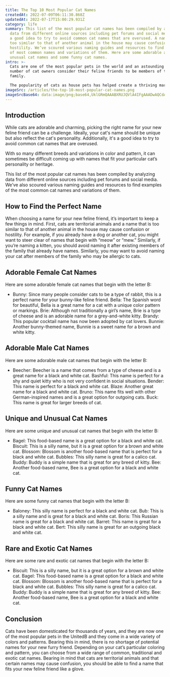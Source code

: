 ```yaml
---
title: The Top 10 Most Popular Cat Names
createdAt: 2022-07-09T06:11:30.868Z
updatedAt: 2022-07-17T15:00:29.931Z
category: life
summary: This list of the most popular cat names has been compiled by analyzing
  data from different online sources including pet forums and social media. It's
  a good idea to try to avoid common cat names that are overused. A name that is
  too similar to that of another animal in the house may cause confusion or
  hostility. We’ve scoured various naming guides and resources to find examples
  of most common names and variations of them. Here are some adorable and
  unusual cat names and some funny cat names.
intro: >-
  Cats are one of the most popular pets in the world and an astounding
  number of cat owners consider their feline friends to be members of the
  family. 

  The popularity of cats as house pets has helped create a thriving market for products and services geared specifically toward them. The internet is packed with websites, blogs, forums and other online resources that cater to cat lovers and cat owners. In addition to information about nutrition, vaccination and general care, these sites are full of useful tips regarding all aspects of owning a cat. One of the most common questions we see is related to naming new kittens. With so many different breeds and variations in color and pattern, it can sometimes be difficult coming up with names that fit your particular cat’s personality or heritage.
imageSrc: /articles/the-top-10-most-popular-cat-names.png
imageSrcBase64: data:image/png;base64,UklGRmQAAABXRUJQVlA4IFgAAADwAQCdASoKAAoAAUAmJaQAD4uwcBPnEgAA/vtMUf7i5AP+eVhH0mQbfxU2avsB+f5ka35sk0kQOxBYG0NncHigXNC9t7gK7870GXT2yjratEca7CVsAAAA
---
```


## Introduction

While cats are adorable and charming, picking the right name for your new feline friend can be a challenge. Ideally, your cat's name should be unique but also reflect the cat's personality. Additionally, it's a good idea to try to avoid common cat names that are overused.

With so many different breeds and variations in color and pattern, it can sometimes be difficult coming up with names that fit your particular cat’s personality or heritage.

This list of the most popular cat names has been compiled by analyzing data from different online sources including pet forums and social media. We’ve also scoured various naming guides and resources to find examples of the most common cat names and variations of them.

## How to Find the Perfect Name

When choosing a name for your new feline friend, it’s important to keep a few things in mind. First, cats are territorial animals and a name that is too similar to that of another animal in the house may cause confusion or hostility.
For example, if you already have a dog or another cat, you might want to steer clear of names that begin with “meow” or “mew.” Similarly, if you’re naming a kitten, you should avoid naming it after existing members of the family that already have names.
Similarly, you may want to avoid naming your cat after members of the family who may be allergic to cats.

## Adorable Female Cat Names

Here are some adorable female cat names that begin with the letter B:

- Bunny: Since many people consider cats to be a type of rabbit, this is a perfect name for your bunny-like feline friend.
Bella: The Spanish word for beautiful, Bella is a great name for a cat with a unique color pattern or markings.
Brie: Although not traditionally a girl’s name, Brie is a type of cheese and is an adorable name for a grey-and-white kitty.
Brandy: This popular cocktail name has now been adopted by cat lovers.
Bunnie: Another bunny-themed name, Bunnie is a sweet name for a brown and white kitty.

## Adorable Male Cat Names

Here are some adorable male cat names that begin with the letter B:

- Beecher: Beecher is a name that comes from a type of cheese and is a great name for a black and white cat.
Bashful: This name is perfect for a shy and quiet kitty who is not very confident in social situations.
Bender: This name is perfect for a black and white cat.
Blaze: Another great name for a black and white cat.
Bruno: This name fits well with other German-inspired names and is a great option for outgoing cats.
Buck: This name is great for larger breeds of cat.

## Unique and Unusual Cat Names

Here are some unique and unusual cat names that begin with the letter B:

- Bagel: This food-based name is a great option for a black and white cat.
Biscuit: This is a silly name, but it is a great option for a brown and white cat.
Blossom: Blossom is another food-based name that is perfect for a black and white cat.
Bubbles: This silly name is great for a calico cat.
Buddy: Buddy is a simple name that is great for any breed of kitty.
Bee: Another food-based name, Bee is a great option for a black and white cat.

## Funny Cat Names

Here are some funny cat names that begin with the letter B:

- Baloney: This silly name is perfect for a black and white cat.
Bub: This is a silly name and is great for a black and white cat.
Boris: This Russian name is great for a black and white cat.
Barret: This name is great for a black and white cat.
Bert: This silly name is great for an outgoing black and white cat.

## Rare and Exotic Cat Names

Here are some rare and exotic cat names that begin with the letter B:

- Biscuit: This is a silly name, but it is a great option for a brown and white cat.
Bagel: This food-based name is a great option for a black and white cat.
Blossom: Blossom is another food-based name that is perfect for a black and white cat.
Bubbles: This silly name is great for a calico cat.
Buddy: Buddy is a simple name that is great for any breed of kitty.
Bee: Another food-based name, Bee is a great option for a black and white cat.

## Conclusion

Cats have been domesticated for thousands of years, and they are now one of the most popular pets in the UnitedB and they come in a wide variety of colors and patterns.
Bearing this in mind, there is no shortage of potential names for your new furry friend.
Depending on your cat’s particular coloring and pattern, you can choose from a wide range of common, traditional and exotic cat names.
Bearing in mind that cats are territorial animals and that certain names may cause confusion, you should be able to find a name that fits your new feline friend like a glove.
